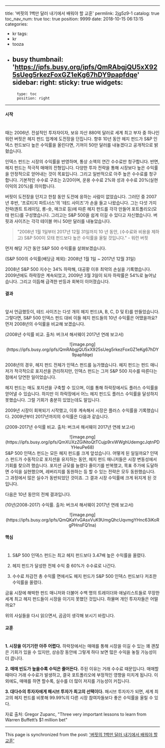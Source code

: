 
---
title: '버핏의 1백만 달러 내기에서 배워야 할 교훈'
permlink: 2jg5z9-1
catalog: true
toc_nav_num: true
toc: true
position: 9999
date: 2018-10-15 06:13:15
categories:
- kr
tags:
- kr
- tooza
- busy
thumbnail: 'https://ipfs.busy.org/ipfs/QmRAbgjQU5xX925sUeg5rkezFoxGZ1eKg67hDY9papfdqe'
sidebar:
    right:
        sticky: true
widgets:
    -
        type: toc
        position: right
---


#### 시작 
# 
때는 2006년. 전설적인 투자자이자, 보유 자산 880억 달러로 세계 최고 부자 중 하나인 워런 버핏은 헤지 펀드 업계에 도전장을 던집니다. 향후 10년 동안 헤지 펀드가 S&P 인덱스 펀드보다 높은 수익률을 올린다면, 기꺼이 50만 달러를 내놓겠다고 공개적으로 밝혔습니다. 

인덱스 펀드는 시장의 수익률을 반영하며, 통상 소액의 연간 수수료만 청구합니다. 반면, 헤지 펀드는 적극적 매매의 전형입니다. 다양한 투자 전략을 통해 시장보다 높은 수익률을 안정적으로 얻어내는 것이 목표입니다. 그리고 일반적으로 아주 높은 수수료를 청구합니다. 기본적인 수수료 구조는 2/20이며, 운용 수수료 2%와 성과 수수료 20%(실현이익의 20%)를 의미합니다. 

버핏이 도전장을 던지고 한참 동안 도전에 응하는 사람이 없었습니다. 그러던 중 2007년 후반, '프로티지 파트너스'의 '테드 사이즈'가 손을 들고 나왔습니다. 그는 다섯 가지 전략(퀀트 트레이딩, 롱-숏, 매크로 등)에 따른 헤지 펀드를 각각 만들어 포트폴리오(모태 펀드)를 구성했습니다. 그리고는 S&P 500을 쉽게 이길 수 있다고 자신했습니다. 버핏과 사이즈는 각각 테이블 머니 50만 달러를 내놓았습니다.  

>"2008년 1월 1일부터 2017년 12월 31일까지 10 년 동안, (수수료와 비용을 제하고) S&P 500이 모태 펀드보다 높은 수익률을 올릴 것입니다." - 워런 버핏 

먼저 해당 기간 동안 S&P 500 수익률을 살펴보겠습니다. 

(S&P 500의 수익률(배당금 제외): 2008년 1월 1일 ~ 2017년 12월 31일) 
<center> 
</center> 

2008년 S&P 500 지수는 34% 하락해, 대공황 이후 최악의 손실을 기록했습니다. 2009년에도 하락장은 계속되었고, 2009년 3월 3일이 되자 하락률은 54%로 늘어났습니다. 그리고 이듬해 급격한 반등과 회복이 이어졌습니다. 

#### 결과 
# 
앞서 언급했듯이, 테드 사이즈는 다섯 개의 헤지 펀드(A, B, C, D 및 E)를 만들었습니다. 그렇다면, S&P 500 인덱스 펀드 대비 이들 헤지 펀드들의 10년 수익률은 어땠을까요? 먼저 2008년의 수익률을 비교해 보겠습니다. 

(2008년 수익률 비교. 출처: 버크셔 해서웨이 2017년 연례 보고서) 
<center> 
![image.png](https://ipfs.busy.org/ipfs/QmRAbgjQU5xX925sUeg5rkezFoxGZ1eKg67hDY9papfdqe)
</center> 

2008년의 경우, 헤지 펀드 전체가 인덱스 펀드를 능가했습니다. 헤지 펀드는 펀드 매니저가 적극적으로 포지션을 관리하지만, 인덱스 펀드는 그저 S&P 500 지수를 따른다는 점에서 당연한 일이었습니다. 

헤지 펀드는 매도 포지션을 구축할 수 있으며, 이를 통해 하락장에서도 플러스 수익률을 얻어낼 수 있습니다. 하지만 이 하락장에서 어느 헤지 펀드도 플러스 수익률을 달성하지 못했습니다. 그럴 기회가 충분히 있었는데도 말입니다. 

2009년 시장이 회복되기 시작했고, 이후 계속해서 시장은 플러스 수익률을 기록했습니다. 2009년부터 2017년까지의 수익률은 다음과 같습니다. 

(2009-2017년 수익률 비교. 출처: 버크셔 해서웨이 2017년 연례 보고서) 
<center>
![image.png](https://ipfs.busy.org/ipfs/QmXUXzZGiNtoQtTCujp9rxWWghUdemgcJqtnPDYHeuPe68)
</center>
S&P 500 인덱스 펀드는 모든 헤지 펀드를 크게 앞섰습니다. 어떻게 된 일일까요? 인덱스 펀드가 수동적으로 포지션을 유지하는 동안, 헤지 펀드 매니저들은 시장 변동성에서 기회를 찾으려 했습니다. 포지션 규모를 늘렸다 줄이기를 반복했고, 목표 주가에 도달하면 수익을 실현했으며, 레버리지를 동원하는 등 할 수 있는 전략은 모두 동원했습니다. 그 과정에서 많은 실수가 동반되었던 것이죠. 그 결과 시장 수익률에 크게 뒤지게 된 것입니다. 

다음은 10년 동안의 전체 결과입니다. 

(10년(2008-2017) 수익률. 출처: 버크셔 해서웨이 2017년 연례 보고서) 
<center> 
![image.png](https://ipfs.busy.org/ipfs/QmQKaYvGAsxVuK9UmgQhcUqvmgYHnc63iKoRgPHnsFQ1na)
</center> 

#### 핵심 
#
1. S&P 500 인덱스 펀드는 최고 헤지 펀드보다 3.47배 높은 수익률을 올렸다. 

2. 헤지 펀드가 달성한 전체 수익 중 60%가 수수료로 나간다. 

3. 수수료 차감전 총 수익률 면에서도 헤지 펀드가 S&P 500 인덱스 펀드보다 저조한 수익률을 올렸다.

금융 시장에 해박한 펀드 매니저와 더불어 수백 명의 트레이더와 애널리스트들로 무장한 세계 최고 헤지 펀드들이 시장을 이기지 못했던 것입니다. 하물며 개인 투자자들은 어떨까요? 

위의 사실들을 다시 읽으면서, 곰곰이 생각해 보시기 바랍니다. 

#### 교훈 
# 
**1. 시장을 이기기란 아주 어렵다.** 하락장에서는 매매를 통해 시장을 이길 수 있는 꽤 괜찮은 기회가 있을 수 있지만, 상승장 동안에 그렇게 하다 보면 많은 수익을 놓칠 가능성이 더 큽니다. 

**2. 매매 빈도가 높을수록 수익은 줄어든다.** 주된 이유는 거래 수수료 때문입니다. 매매할 때마다 거래 수수료가 발생하고, 결국 포트폴리오에 부정적인 영향을 미치게 됩니다. 이 외에도, 매매를 하면 할수록, 실수를 더 많이 저지를 가능성이 커집니다. 

**3. 대다수의 투자자에게 패시브 투자가 최고의 선택이다.** 패시브 투자자가 되면, 세계 최고의 헤지 펀드를 비롯해 99.99%의 다른 시장 참여자들보다 좋은 수익률을 올릴 수 있다. 

자료 출처: Gregor Zupanc, "Three very important lessons to learn from Warren Buffett’s $1 million bet"


- - -

This page is synchronized from the post: ['버핏의 1백만 달러 내기에서 배워야 할 교훈'](https://steemit.com/@pius.pius/2jg5z9-1)
